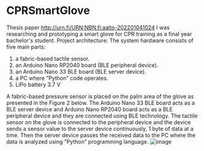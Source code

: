 # CPRSmartGlove
Thesis paper http://urn.fi/URN:NBN:fi:aalto-202201041024
I was researching and prototyping a smart glove for CPR training as a final year bachelor's student.
Project architecture:
The system hardware consists of five main parts:
1.	a fabric-based tactile sensor.
2.	an Arduino Nano RP2040 board (BLE peripheral device).
3.	an Arduino Nano 33 BLE board (BLE server device).
4.	a PC where ”Python” code operates.
5.	LiPo battery 3.7 V

A fabric-based pressure sensor is placed on the palm area of the glove as presented in the Figure 2 below. The Arduino Nano 33 BLE board acts as a BLE server device and Arduino Nano RP2040 board acts as a BLE peripheral device and they are connected using BLE technology. The tactile sensor on the glove is connected to the peripheral device and the device sends a sensor value to the server device continuously, 1 byte of data at a time. Then the server device passes the received data to the PC where the data is analyzed using ”Python” programming language.
![image](https://user-images.githubusercontent.com/62512254/144421783-f68b48df-ea16-496b-8883-839c0665e401.png)
